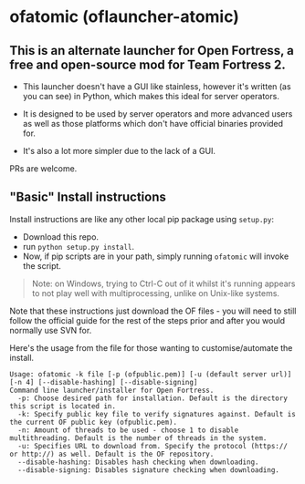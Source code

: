 # ofatomic (oflauncher-atomic)

## This is an alternate launcher for Open Fortress, a free and open-source mod for Team Fortress 2.

* This launcher doesn't have a GUI like stainless, however it's written (as you can see) in Python, which makes this ideal for server operators.

* It is designed to be used by server operators and more advanced users as well as those platforms which don't have official binaries provided for.

* It's also a lot more simpler due to the lack of a GUI.

PRs are welcome.

## "Basic" Install instructions

Install instructions are like any other local pip package using `setup.py`:

* Download this repo.
* run `python setup.py install`.
* Now, if pip scripts are in your path, simply running `ofatomic` will invoke the script.

> Note: on Windows, trying to Ctrl-C out of it whilst it's running appears to not play well with multiprocessing, unlike on Unix-like systems.

Note that these instructions just download the OF files - you will need to still follow the official guide for the rest of the steps prior and after you would normally use SVN for.


Here's the usage from the file for those wanting to customise/automate the install.
```
Usage: ofatomic -k file [-p (ofpublic.pem)] [-u (default server url)] [-n 4] [--disable-hashing] [--disable-signing]
Command line launcher/installer for Open Fortress.
  -p: Choose desired path for installation. Default is the directory this script is located in.
  -k: Specify public key file to verify signatures against. Default is the current OF public key (ofpublic.pem).
  -n: Amount of threads to be used - choose 1 to disable multithreading. Default is the number of threads in the system.
  -u: Specifies URL to download from. Specify the protocol (https:// or http://) as well. Default is the OF repository.
  --disable-hashing: Disables hash checking when downloading.
  --disable-signing: Disables signature checking when downloading.
  ```
